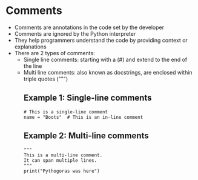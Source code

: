 # Comments

- Comments are annotations in the code set by the developer
- Comments are ignored by the Python interpreter
- They help programmers understand the code by providing context or explanations
- There are 2 types of comments:
  - Single line comments: starting with a (#) and extend to the end of the line
  - Multi line comments: also known as docstrings, are enclosed within triple quotes (""")
    ## Example 1: Single-line comments
        # This is a single-line comment
        name = "Boots"  # This is an in-line comment
    ## Example 2: Multi-line comments
        """
        This is a multi-line comment.
        It can span multiple lines.
        """
        print("Pythogoras was here")
